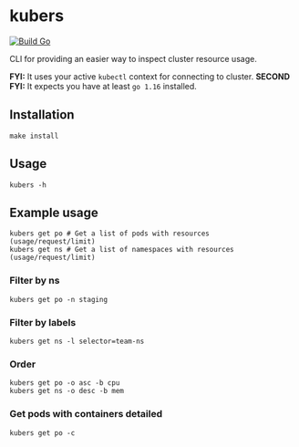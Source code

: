 # kubers

[![Build Go](https://github.com/mihaisee/kubers/actions/workflows/build.yml/badge.svg)](https://github.com/mihaisee/kubers/actions/workflows/build.yml)

CLI for providing an easier way to inspect cluster resource usage.

**FYI:** It uses your active `kubectl` context for connecting to cluster.
**SECOND FYI:** It expects you have at least `go 1.16` installed. 

## Installation

`make install`

## Usage
```shell
kubers -h
```

## Example usage
```shell
kubers get po # Get a list of pods with resources (usage/request/limit)
kubers get ns # Get a list of namespaces with resources (usage/request/limit)
```

### Filter by ns
```shell
kubers get po -n staging
```

### Filter by labels
```shell
kubers get ns -l selector=team-ns
```

### Order
```shell
kubers get po -o asc -b cpu
kubers get ns -o desc -b mem
```

### Get pods with containers detailed
```shell
kubers get po -c
```
